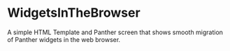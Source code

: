 # WidgetsInTheBrowser
A simple HTML Template and Panther screen that shows smooth migration of Panther widgets in the web browser.
